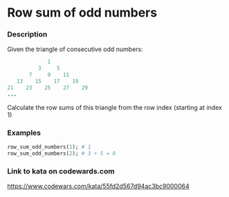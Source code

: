 # Row sum of odd numbers

### Description
Given the triangle of consecutive odd numbers:
```ruby
             1
          3     5
       7     9    11
   13    15    17    19
21    23    25    27    29
...
```
Calculate the row sums of this triangle from the row index (starting at index 1)

### Examples
```ruby
row_sum_odd_numbers(1); # 1
row_sum_odd_numbers(2); # 3 + 5 = 8
```

### Link to kata on codewards.com
https://www.codewars.com/kata/55fd2d567d94ac3bc9000064

